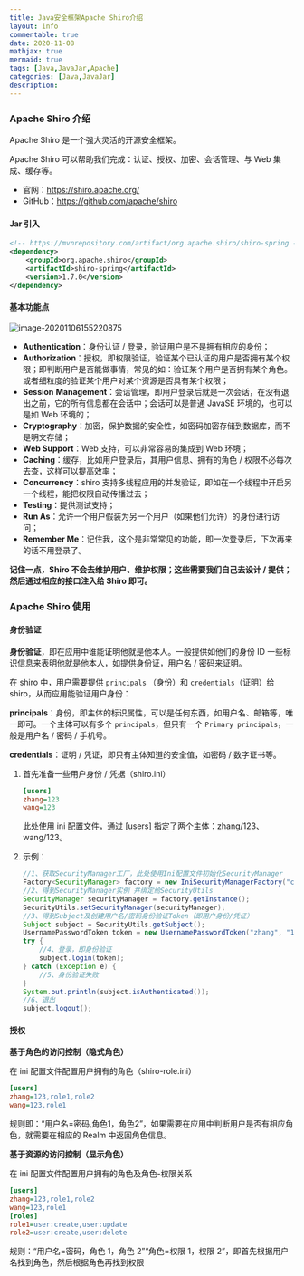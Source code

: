 ```yaml
---
title: Java安全框架Apache Shiro介绍
layout: info
commentable: true
date: 2020-11-08
mathjax: true
mermaid: true
tags: [Java,JavaJar,Apache]
categories: [Java,JavaJar]
description: 
---
```


### Apache Shiro 介绍

Apache Shiro 是一个强大灵活的开源安全框架。

Apache Shiro 可以帮助我们完成：认证、授权、加密、会话管理、与 Web 集成、缓存等。

- 官网：https://shiro.apache.org/
- GitHub：https://github.com/apache/shiro

<!--more-->

#### Jar 引入

```xml
<!-- https://mvnrepository.com/artifact/org.apache.shiro/shiro-spring -->
<dependency>
    <groupId>org.apache.shiro</groupId>
    <artifactId>shiro-spring</artifactId>
    <version>1.7.0</version>
</dependency>
```

#### 基本功能点

![image-20201106155220875](/images/2020/11/image-20201106155220875.png)

- **Authentication**：身份认证 / 登录，验证用户是不是拥有相应的身份；
- **Authorization**：授权，即权限验证，验证某个已认证的用户是否拥有某个权限；即判断用户是否能做事情，常见的如：验证某个用户是否拥有某个角色。或者细粒度的验证某个用户对某个资源是否具有某个权限；
- **Session** **Management**：会话管理，即用户登录后就是一次会话，在没有退出之前，它的所有信息都在会话中；会话可以是普通 JavaSE 环境的，也可以是如 Web 环境的；
- **Cryptography**：加密，保护数据的安全性，如密码加密存储到数据库，而不是明文存储；
- **Web Support**：Web 支持，可以非常容易的集成到 Web 环境；
- **Caching**：缓存，比如用户登录后，其用户信息、拥有的角色 / 权限不必每次去查，这样可以提高效率；
- **Concurrency**：shiro 支持多线程应用的并发验证，即如在一个线程中开启另一个线程，能把权限自动传播过去；
- **Testing**：提供测试支持；
- **Run As**：允许一个用户假装为另一个用户（如果他们允许）的身份进行访问；
- **Remember Me**：记住我，这个是非常常见的功能，即一次登录后，下次再来的话不用登录了。

**记住一点，Shiro 不会去维护用户、维护权限；这些需要我们自己去设计 / 提供；然后通过相应的接口注入给 Shiro 即可。**

### Apache Shiro 使用

#### 身份验证

**身份验证**，即在应用中谁能证明他就是他本人。一般提供如他们的身份 ID 一些标识信息来表明他就是他本人，如提供身份证，用户名 / 密码来证明。

在 shiro 中，用户需要提供 `principals` （身份）和 `credentials`（证明）给 shiro，从而应用能验证用户身份：

**principals**：身份，即主体的标识属性，可以是任何东西，如用户名、邮箱等，唯一即可。一个主体可以有多个 `principals`，但只有一个 `Primary principals`，一般是用户名 / 密码 / 手机号。

**credentials**：证明 / 凭证，即只有主体知道的安全值，如密码 / 数字证书等。

1. 首先准备一些用户身份 / 凭据（shiro.ini）

   ```ini
   [users]
   zhang=123
   wang=123
   ```

   此处使用 ini 配置文件，通过 [users] 指定了两个主体：zhang/123、wang/123。

2. 示例：

   ```java
   //1、获取SecurityManager工厂，此处使用Ini配置文件初始化SecurityManager  
   Factory<SecurityManager> factory = new IniSecurityManagerFactory("classpath:shiro.ini");
   //2、得到SecurityManager实例 并绑定给SecurityUtils
   SecurityManager securityManager = factory.getInstance();
   SecurityUtils.setSecurityManager(securityManager);
   //3、得到Subject及创建用户名/密码身份验证Token（即用户身份/凭证）
   Subject subject = SecurityUtils.getSubject();
   UsernamePasswordToken token = new UsernamePasswordToken("zhang", "123");
   try {
       //4、登录，即身份验证
       subject.login(token);
   } catch (Exception e) {
       //5、身份验证失败
   }
   System.out.println(subject.isAuthenticated());
   //6、退出
   subject.logout();
   ```

#### 授权

**基于角色的访问控制（隐式角色）**

在 ini 配置文件配置用户拥有的角色（shiro-role.ini）

```ini
[users]
zhang=123,role1,role2
wang=123,role1
```

规则即：“用户名=密码,角色1，角色2”，如果需要在应用中判断用户是否有相应角色，就需要在相应的 Realm 中返回角色信息。

**基于资源的访问控制（显示角色）**

在 ini 配置文件配置用户拥有的角色及角色-权限关系

```ini
[users]
zhang=123,role1,role2
wang=123,role1
[roles]
role1=user:create,user:update
role2=user:create,user:delete
```

规则：“用户名=密码，角色 1，角色 2”“角色=权限 1，权限 2”，即首先根据用户名找到角色，然后根据角色再找到权限

